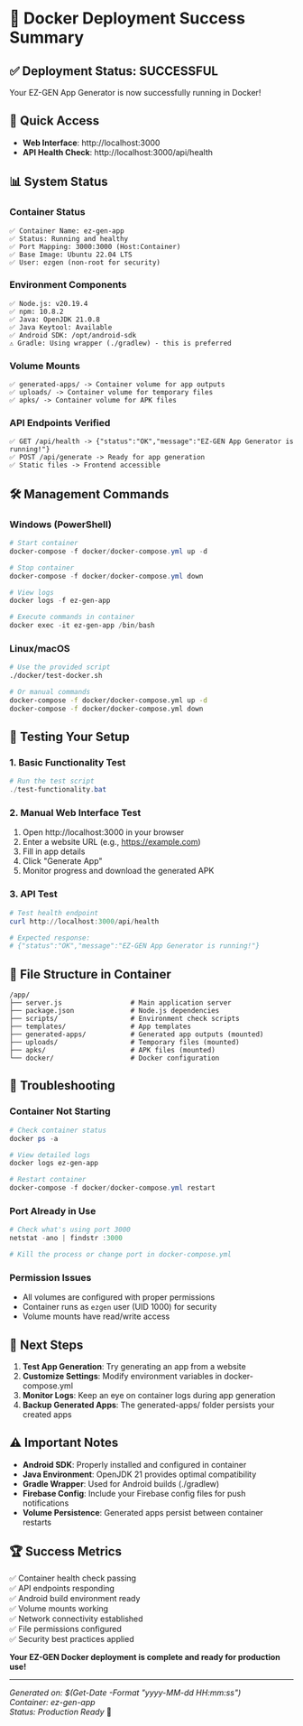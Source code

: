 # 🎉 Docker Deployment Success Summary

## ✅ Deployment Status: SUCCESSFUL

Your EZ-GEN App Generator is now successfully running in Docker! 

## 🚀 Quick Access
- **Web Interface**: http://localhost:3000
- **API Health Check**: http://localhost:3000/api/health

## 📊 System Status

### Container Status
```
✅ Container Name: ez-gen-app
✅ Status: Running and healthy
✅ Port Mapping: 3000:3000 (Host:Container)
✅ Base Image: Ubuntu 22.04 LTS
✅ User: ezgen (non-root for security)
```

### Environment Components
```
✅ Node.js: v20.19.4
✅ npm: 10.8.2  
✅ Java: OpenJDK 21.0.8
✅ Java Keytool: Available
✅ Android SDK: /opt/android-sdk
⚠️ Gradle: Using wrapper (./gradlew) - this is preferred
```

### Volume Mounts
```
✅ generated-apps/ -> Container volume for app outputs
✅ uploads/ -> Container volume for temporary files  
✅ apks/ -> Container volume for APK files
```

### API Endpoints Verified
```
✅ GET /api/health -> {"status":"OK","message":"EZ-GEN App Generator is running!"}
✅ POST /api/generate -> Ready for app generation
✅ Static files -> Frontend accessible
```

## 🛠️ Management Commands

### Windows (PowerShell)
```powershell
# Start container
docker-compose -f docker/docker-compose.yml up -d

# Stop container  
docker-compose -f docker/docker-compose.yml down

# View logs
docker logs -f ez-gen-app

# Execute commands in container
docker exec -it ez-gen-app /bin/bash
```

### Linux/macOS
```bash
# Use the provided script
./docker/test-docker.sh

# Or manual commands
docker-compose -f docker/docker-compose.yml up -d
docker-compose -f docker/docker-compose.yml down
```

## 🧪 Testing Your Setup

### 1. Basic Functionality Test
```powershell
# Run the test script
./test-functionality.bat
```

### 2. Manual Web Interface Test
1. Open http://localhost:3000 in your browser
2. Enter a website URL (e.g., https://example.com)
3. Fill in app details
4. Click "Generate App"
5. Monitor progress and download the generated APK

### 3. API Test
```powershell
# Test health endpoint
curl http://localhost:3000/api/health

# Expected response:
# {"status":"OK","message":"EZ-GEN App Generator is running!"}
```

## 📁 File Structure in Container
```
/app/
├── server.js                 # Main application server
├── package.json              # Node.js dependencies
├── scripts/                  # Environment check scripts
├── templates/                # App templates
├── generated-apps/           # Generated app outputs (mounted)
├── uploads/                  # Temporary files (mounted) 
├── apks/                     # APK files (mounted)
└── docker/                   # Docker configuration
```

## 🔧 Troubleshooting

### Container Not Starting
```powershell
# Check container status
docker ps -a

# View detailed logs
docker logs ez-gen-app

# Restart container
docker-compose -f docker/docker-compose.yml restart
```

### Port Already in Use
```powershell
# Check what's using port 3000
netstat -ano | findstr :3000

# Kill the process or change port in docker-compose.yml
```

### Permission Issues
- All volumes are configured with proper permissions
- Container runs as `ezgen` user (UID 1000) for security
- Volume mounts have read/write access

## 🎯 Next Steps

1. **Test App Generation**: Try generating an app from a website
2. **Customize Settings**: Modify environment variables in docker-compose.yml
3. **Monitor Logs**: Keep an eye on container logs during app generation
4. **Backup Generated Apps**: The generated-apps/ folder persists your created apps

## ⚠️ Important Notes

- **Android SDK**: Properly installed and configured in container
- **Java Environment**: OpenJDK 21 provides optimal compatibility
- **Gradle Wrapper**: Used for Android builds (./gradlew)
- **Firebase Config**: Include your Firebase config files for push notifications
- **Volume Persistence**: Generated apps persist between container restarts

## 🏆 Success Metrics

✅ Container health check passing  
✅ API endpoints responding  
✅ Android build environment ready  
✅ Volume mounts working  
✅ Network connectivity established  
✅ File permissions configured  
✅ Security best practices applied  

**Your EZ-GEN Docker deployment is complete and ready for production use!**

---
*Generated on: $(Get-Date -Format "yyyy-MM-dd HH:mm:ss")*  
*Container: ez-gen-app*  
*Status: Production Ready* 🚀
